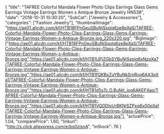 {
	"title": "TAFREE Colorful Mandala Flower Photo Clips Earrings Glass Gems Earrings Vintage Earrings Women s Antique Bronze Jewelry HN538",
	"date": "2018-10-31 10:30:20",
	"SubCat": ["Jewelry & Accessories"],
	"categories": ["Fashion Jewelry"],
	"thumbnailImage": "https://ae01.alicdn.com/kf/HTB18FPnGeuSBuNjSsplq6ze8pXaS/TAFREE-Colorful-Mandala-Flower-Photo-Clips-Earrings-Glass-Gems-Earrings-Vintage-Earrings-Women-s-Antique-Bronze.jpg_220x220.jpg",
	"BigImage": ["https://ae01.alicdn.com/kf/HTB18FPnGeuSBuNjSsplq6ze8pXaS/TAFREE-Colorful-Mandala-Flower-Photo-Clips-Earrings-Glass-Gems-Earrings-Vintage-Earrings-Women-s-Antique-Bronze.jpg","https://ae01.alicdn.com/kf/HTB1UPjZGbSYBuNjSspiq6xNzpXa7/TAFREE-Colorful-Mandala-Flower-Photo-Clips-Earrings-Glass-Gems-Earrings-Vintage-Earrings-Women-s-Antique-Bronze.jpg","https://ae01.alicdn.com/kf/HTB1fQKBxZuYBuNkSmRyq6AA3pXa1/TAFREE-Colorful-Mandala-Flower-Photo-Clips-Earrings-Glass-Gems-Earrings-Vintage-Earrings-Women-s-Antique-Bronze.jpg","https://ae01.alicdn.com/kf/HTB1d5s7c.D.BuNjt_ioq6AKEFXaq/TAFREE-Colorful-Mandala-Flower-Photo-Clips-Earrings-Glass-Gems-Earrings-Vintage-Earrings-Women-s-Antique-Bronze.jpg","https://ae01.alicdn.com/kf/HTB1VQDDlsUrBKNjSZPxq6x00pXaf/TAFREE-Colorful-Mandala-Flower-Photo-Clips-Earrings-Glass-Gems-Earrings-Vintage-Earrings-Women-s-Antique-Bronze.jpg"],
	"actualPrice": 1.04,
	"comparePrice": 1.60,
	"linkurl": "http://s.click.aliexpress.com/e/bs0zisnA",
	"inStock": 76
}
